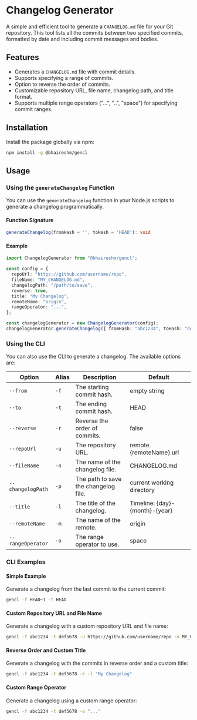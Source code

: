 # Changelog Generator

A simple and efficient tool to generate a `CHANGELOG.md` file for your Git repository. This tool lists all the commits between two specified commits, formatted by date and including commit messages and bodies.

## Features

- Generates a `CHANGELOG.md` file with commit details.
- Supports specifying a range of commits.
- Option to reverse the order of commits.
- Customizable repository URL, file name, changelog path, and title format.
- Supports multiple range operators ("...", "..", "space") for specifying commit ranges.

## Installation

Install the package globally via npm:

```bash
npm install -g @bhaireshm/gencl
```

## Usage

### Using the `generateChangelog` Function

You can use the `generateChangelog` function in your Node.js scripts to generate a changelog programmatically.

#### Function Signature

```typescript
generateChangelog(fromHash = '', toHash = 'HEAD'): void
```

#### Example

```typescript
import ChangelogGenerator from "@bhaireshm/gencl";

const config = {
  repoUrl: "https://github.com/username/repo",
  fileName: "MY_CHANGELOG.md",
  changelogPath: "/path/to/save",
  reverse: true,
  title: "My Changelog",
  remoteName: "origin",
  rangeOperator: "...",
};

const changelogGenerator = new ChangelogGenerator(config);
changelogGenerator.generateChangelog({ fromHash: "abc1234", toHash: "def5678" });
```

### Using the CLI

You can also use the CLI to generate a changelog. The available options are:

| Option            | Alias | Description                          | Default                        |
| ----------------- | ----- | ------------------------------------ | ------------------------------ |
| `--from`          | `-f`  | The starting commit hash.            | empty string                   |
| `--to`            | `-t`  | The ending commit hash.              | HEAD                           |
| `--reverse`       | `-r`  | Reverse the order of commits.        | false                          |
| `--repoUrl`       | `-u`  | The repository URL.                  | remote.{remoteName}.url        |
| `--fileName`      | `-n`  | The name of the changelog file.      | CHANGELOG.md                   |
| `--changelogPath` | `-p`  | The path to save the changelog file. | current working directory      |
| `--title`         | `-l`  | The title of the changelog.          | Timeline: {day}-{month}-{year} |
| `--remoteName`    | `-m`  | The name of the remote.              | origin                         |
| `--rangeOperator` | `-o`  | The range operator to use.           | space                          |

### CLI Examples

#### Simple Example

Generate a changelog from the last commit to the current commit:

```bash
gencl -f HEAD~1 -t HEAD
```

#### Custom Repository URL and File Name

Generate a changelog with a custom repository URL and file name:

```bash
gencl -f abc1234 -t def5678 -u https://github.com/username/repo -n MY_CHANGELOG.md
```

#### Reverse Order and Custom Title

Generate a changelog with the commits in reverse order and a custom title:

```bash
gencl -f abc1234 -t def5678 -r -l "My Changelog"
```

#### Custom Range Operator

Generate a changelog using a custom range operator:

```bash
gencl -f abc1234 -t def5678 -o "..."
```

